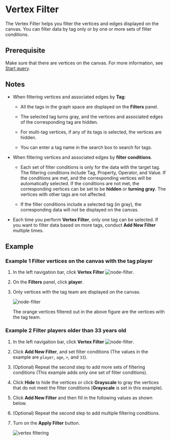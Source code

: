 # Vertex Filter 

The Vertex Filter helps you filter the vertices and edges displayed on the canvas. You can filter data by tag only or by one or more sets of filter conditions. 

## Prerequisite

Make sure that there are vertices on the canvas. For more information, see [Start query](ex-ug-query-exploration.md).

## Notes

- When filtering vertices and associated edges by **Tag**:

  - All the tags in the graph space are displayed on the **Filters** panel.

  - The selected tag turns gray, and the vertices and associated edges of the corresponding tag are hidden. 

  - For multi-tag vertices, if any of its tags is selected, the vertices are hidden.

  - You can enter a tag name in the search box to search for tags.

- When filtering vertices and associated edges by **filter conditions**.

  - Each set of filter conditions is only for the data with the target tag. The filtering conditions include Tag, Property, Operator, and Value. If the conditions are met, and the corresponding vertices will be automatically selected. If the conditions are not met, the corresponding vertices can be set to be **hidden** or **turning gray**. The vertices with other tags are not affected. 

  - If the filter conditions include a selected tag (in gray), the corresponding data will not be displayed on the canvas.

- Each time you perform **Vertex Filter**, only one tag can be selected. If you want to filter data based on more tags, conduct **Add New Filter** multiple times.

## Example

### Example 1 Filter vertices on the canvas with the tag **player**

1. In the left navigation bar, click **Vertex Filter** ![node-filter](https://docs-cdn.nebula-graph.com.cn/figures/nav-filter.png).

2. On the **Filters** panel, click **player**.

3. Only vertices with the tag team are displayed on the canvas.

    ![node-filter](https://docs-cdn.nebula-graph.com.cn/figures/vertex-filtering-example1_en.png)

    The orange vertices filtered out in the above figure are the vertices with the tag team.

### Example 2 Filter players older than 33 years old

1. In the left navigation bar, click **Vertex Filter** ![node-filter](https://docs-cdn.nebula-graph.com.cn/figures/nav-filter.png).

2. Click **Add New Filter**, and set filter conditions (The values in the example are `player`, `age`, `>`, and `33`).

3. (Optional) Repeat the second step to add more sets of filtering conditions (This example adds only one set of filter conditions).

4. Click **Hide** to hide the vertices or click **Grayscale** to gray the vertices that do not meet the filter conditions (**Grayscale** is set in this example).

2. Click **Add New Filter** and then fill in the following values as shown below. 

3. (Optional) Repeat the second step to add multiple filtering conditions.

4. Turn on the **Apply Filter** button.

    ![vertex filtering](https://docs-cdn.nebula-graph.com.cn/figures/vertex-filtering-example2_en.png)

